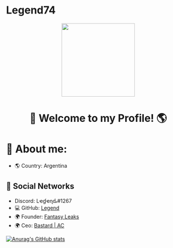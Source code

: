 # Legend74
<div id="header" align="center">
    <img src="https://media.discordapp.net/attachments/1086881404371087411/1087571916702887996/e7f2c16e4e1ae464d7c886cb7785202e.png?width=942&height=683" width="200" />
    <h1 align="center">👋    Welcome to my Profile! 🌎</h1>
</div>

#                🔎 About me:


- 🌎 Country: Argentina


## 📀 Social Networks

- Discord: Lҽɠҽɳԃ#1267
- 💻 GitHub: [Legend](https://github.com/Legend074)
- 🌍 Founder: [Fantasy Leaks](https://discord.gg/tAKRAsP66Q)
- 🌍 Ceo: [Bastard | AC](https://discord.gg/gzUKQqeDgP)

<!-- Social icons section -->


[![Anurag's GitHub stats](https://github-readme-stats.vercel.app/api?username=Legend074)](https://github.com/anuraghazra/github-readme-stats)








